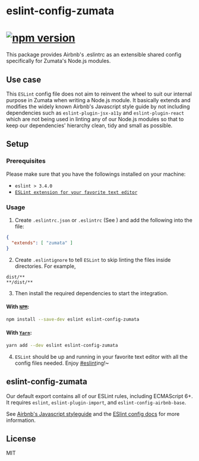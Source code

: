# eslint-config-zumata

# [![npm version](https://badge.fury.io/js/eslint-config-zumata.svg)](http://badge.fury.io/js/eslint-config-zumata)

This package provides Airbnb's .eslintrc as an extensible shared config specifically for Zumata's Node.js modules.

## Use case

This `ESLint` config file does not aim to reinvent the wheel to suit our internal purpose in Zumata when writing a Node.js module. It basically extends and modifies the widely known Airbnb's Javascript style guide by not including dependencies such as `eslint-plugin-jsx-a11y` and `eslint-plugin-react` which are not being used in linting any of our Node.js modules so that to keep our dependencies' hierarchy clean, tidy and small as possible.

## Setup

### Prerequisites

Please make sure that you have the followings installed on your machine:

-  `eslint > 3.4.0`
- [`ESLint extension for your favorite text editor`](http://eslint.org/docs/user-guide/integrations)

### Usage

1. Create `.eslintrc.json` or `.eslintrc` (See [](http://eslint.org/docs/user-guide/configuring)) and add the following into the file:

  ```json
  {
    "extends": [ "zumata" ]
  }
  ```

2. Create `.eslintignore` to tell `ESLint` to skip linting the files inside directories. For example,
  ```
  dist/**
  **/dist/**
  ```

3. Then install the required dependencies to start the integration.

  #### With [`NPM`](https://github.com/npm/npm):
  ```sh
  npm install --save-dev eslint eslint-config-zumata
  ```

  #### With [`Yarn`](https://github.com/yarnpkg/yarn):
  ```sh
  yarn add --dev eslint eslint-config-zumata
  ```

4. `ESLint` should be up and running in your favorite text editor with all the config files needed. Enjoy [#eslint](https://twitter.com/search?q=%23eslint&src=typd)ing!~

## eslint-config-zumata

Our default export contains all of our ESLint rules, including ECMAScript 6+. It requires `eslint`, `eslint-plugin-import`, and `eslint-config-airbnb-base`.

See [Airbnb's Javascript styleguide](https://github.com/airbnb/javascript) and
the [ESlint config docs](http://eslint.org/docs/user-guide/configuring#extending-configuration-files)
for more information.

## License

MIT
